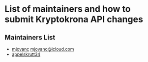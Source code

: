 # List of maintainers and how to submit Kryptokrona API changes

## Maintainers List

- [mjovanc](https://github.com/mjovanc) <mjovanc@icloud.com>
- [appelskrutt34](https://github.com/appelskrutt34) 
